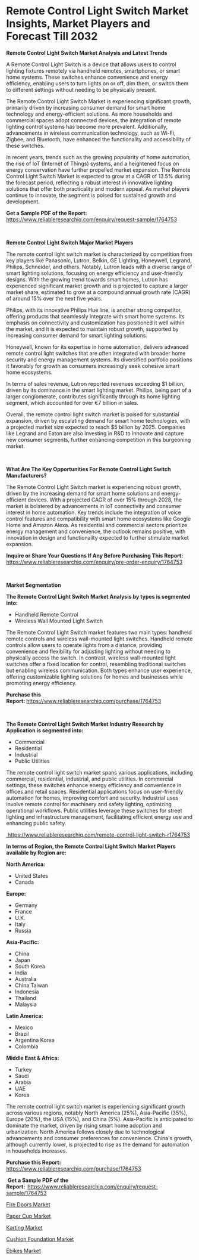 <p><h1>Remote Control Light Switch Market Insights, Market Players and Forecast Till 2032</h1></p><p><strong>Remote Control Light Switch Market Analysis and Latest Trends</strong></p>
<p><p>A Remote Control Light Switch is a device that allows users to control lighting fixtures remotely via handheld remotes, smartphones, or smart home systems. These switches enhance convenience and energy efficiency, enabling users to turn lights on or off, dim them, or switch them to different settings without needing to be physically present.</p><p>The Remote Control Light Switch Market is experiencing significant growth, primarily driven by increasing consumer demand for smart home technology and energy-efficient solutions. As more households and commercial spaces adopt connected devices, the integration of remote lighting control systems has become more prevalent. Additionally, advancements in wireless communication technology, such as Wi-Fi, Zigbee, and Bluetooth, have enhanced the functionality and accessibility of these switches.</p><p>In recent years, trends such as the growing popularity of home automation, the rise of IoT (Internet of Things) systems, and a heightened focus on energy conservation have further propelled market expansion. The Remote Control Light Switch Market is expected to grow at a CAGR of 13.5% during the forecast period, reflecting a robust interest in innovative lighting solutions that offer both practicality and modern appeal. As market players continue to innovate, the segment is poised for sustained growth and development.</p></p>
<p><strong>Get a Sample PDF of the Report:&nbsp;</strong> <a href="https://www.reliableresearchiq.com/enquiry/request-sample/1764753?utm_campaign=1087&utm_medium=2&utm_source=Github&utm_content=ia&utm_term=05042025&utm_id=remote-control-light-switch">https://www.reliableresearchiq.com/enquiry/request-sample/1764753</a></p>
<p>&nbsp;</p>
<p><strong>Remote Control Light Switch Major Market Players</strong></p>
<p><p>The remote control light switch market is characterized by competition from key players like Panasonic, Lutron, Belkin, GE Lighting, Honeywell, Legrand, Philips, Schneider, and others. Notably, Lutron leads with a diverse range of smart lighting solutions, focusing on energy efficiency and user-friendly designs. With the growing trend towards smart homes, Lutron has experienced significant market growth and is projected to capture a larger market share, estimated to grow at a compound annual growth rate (CAGR) of around 15% over the next five years.</p><p>Philips, with its innovative Philips Hue line, is another strong competitor, offering products that seamlessly integrate with smart home systems. Its emphasis on connectivity and customization has positioned it well within the market, and it is expected to maintain robust growth, supported by increasing consumer demand for smart lighting solutions.</p><p>Honeywell, known for its expertise in home automation, delivers advanced remote control light switches that are often integrated with broader home security and energy management systems. Its diversified portfolio positions it favorably for growth as consumers increasingly seek cohesive smart home ecosystems.</p><p>In terms of sales revenue, Lutron reported revenues exceeding $1 billion, driven by its dominance in the smart lighting market. Philips, being part of a larger conglomerate, contributes significantly through its home lighting segment, which accounted for over €7 billion in sales.</p><p>Overall, the remote control light switch market is poised for substantial expansion, driven by escalating demand for smart home technologies, with a projected market size expected to reach $5 billion by 2025. Companies like Legrand and Eaton are also investing in R&D to innovate and capture new consumer segments, further enhancing competition in this burgeoning market.</p></p>
<p>&nbsp;</p>
<p><strong>What Are The Key Opportunities For Remote Control Light Switch Manufacturers?</strong></p>
<p><p>The Remote Control Light Switch market is experiencing robust growth, driven by the increasing demand for smart home solutions and energy-efficient devices. With a projected CAGR of over 15% through 2028, the market is bolstered by advancements in IoT connectivity and consumer interest in home automation. Key trends include the integration of voice control features and compatibility with smart home ecosystems like Google Home and Amazon Alexa. As residential and commercial sectors prioritize energy management and convenience, the outlook remains positive, with innovation in design and functionality expected to further stimulate market expansion.</p></p>
<p><strong>Inquire or Share Your Questions If Any Before Purchasing This Report:</strong> <a href="https://www.reliableresearchiq.com/enquiry/pre-order-enquiry/1764753?utm_campaign=1087&utm_medium=2&utm_source=Github&utm_content=ia&utm_term=05042025&utm_id=remote-control-light-switch">https://www.reliableresearchiq.com/enquiry/pre-order-enquiry/1764753</a></p>
<p>&nbsp;</p>
<p><strong>Market Segmentation</strong></p>
<p><strong>The Remote Control Light Switch Market Analysis by types is segmented into:</strong></p>
<p><ul><li>Handheld Remote Control</li><li>Wireless Wall Mounted Light Switch</li></ul></p>
<p><p>The Remote Control Light Switch market features two main types: handheld remote controls and wireless wall-mounted light switches. Handheld remote controls allow users to operate lights from a distance, providing convenience and flexibility for adjusting lighting without needing to physically access the switch. In contrast, wireless wall-mounted light switches offer a fixed location for control, resembling traditional switches but enabling wireless communication. Both types enhance user experience, offering customizable lighting solutions for homes and businesses while promoting energy efficiency.</p></p>
<p><strong>Purchase this Report:&nbsp;</strong><a href="https://www.reliableresearchiq.com/purchase/1764753?utm_campaign=1087&utm_medium=2&utm_source=Github&utm_content=ia&utm_term=05042025&utm_id=remote-control-light-switch">https://www.reliableresearchiq.com/purchase/1764753</a></p>
<p>&nbsp;</p>
<p><strong>The Remote Control Light Switch Market Industry Research by Application is segmented into:</strong></p>
<p><ul><li>Commercial</li><li>Residential</li><li>Industrial</li><li>Public Utilities</li></ul></p>
<p><p>The remote control light switch market spans various applications, including commercial, residential, industrial, and public utilities. In commercial settings, these switches enhance energy efficiency and convenience in offices and retail spaces. Residential applications focus on user-friendly automation for homes, improving comfort and security. Industrial uses involve remote control for machinery and safety lighting, optimizing operational workflows. Public utilities leverage these switches for street lighting and infrastructure management, facilitating efficient energy use and enhancing public safety.</p></p>
<p><a href="https://www.reliableresearchiq.com/remote-control-light-switch-r1764753?utm_campaign=1087&utm_medium=2&utm_source=Github&utm_content=ia&utm_term=05042025&utm_id=remote-control-light-switch">&nbsp;https://www.reliableresearchiq.com/remote-control-light-switch-r1764753</a></p>
<p><strong>In terms of Region, the Remote Control Light Switch Market Players available by Region are:</strong></p>
<p>
    <p> <strong> North America: </strong>
        <ul>
            <li>United States</li>
            <li>Canada</li>
        </ul>
        </p> 
    <p> <strong> Europe: </strong>
        <ul>
            <li>Germany</li>
            <li>France</li>
            <li>U.K.</li>
            <li>Italy</li>
            <li>Russia</li>
        </ul>
        </p> 
    <p> <strong> Asia-Pacific: </strong>
        <ul>
            <li>China</li>
            <li>Japan</li>
            <li>South Korea</li>
            <li>India</li>
            <li>Australia</li>
            <li>China Taiwan</li>
            <li>Indonesia</li>
            <li>Thailand</li>
            <li>Malaysia</li>
        </ul>
        </p> 
    <p> <strong> Latin America: </strong>
        <ul>
            <li>Mexico</li>
            <li>Brazil</li>
            <li>Argentina Korea</li>
            <li>Colombia</li>
        </ul>
        </p> 
    <p> <strong> Middle East & Africa: </strong>
        <ul>
            <li>Turkey</li>
            <li>Saudi</li>
            <li>Arabia</li>
            <li>UAE</li>
            <li>Korea</li>
        </ul>
    </p>
    </p>
<p><p>The remote control light switch market is experiencing significant growth across various regions, notably North America (25%), Asia-Pacific (35%), Europe (20%), the USA (15%), and China (5%). Asia-Pacific is anticipated to dominate the market, driven by rising smart home adoption and urbanization. North America follows closely due to technological advancements and consumer preferences for convenience. China's growth, although currently lower, is projected to rise as the demand for automation in households increases.</p></p>
<p><strong>Purchase this Report: </strong><a href="https://www.reliableresearchiq.com/purchase/1764753?utm_campaign=1087&utm_medium=2&utm_source=Github&utm_content=ia&utm_term=05042025&utm_id=remote-control-light-switch">https://www.reliableresearchiq.com/purchase/1764753</a></p>
<p>&nbsp;<strong>Get a Sample PDF of the Report:&nbsp;&nbsp;</strong><a href="https://www.reliableresearchiq.com/enquiry/request-sample/1764753?utm_campaign=1087&utm_medium=2&utm_source=Github&utm_content=ia&utm_term=05042025&utm_id=remote-control-light-switch">https://www.reliableresearchiq.com/enquiry/request-sample/1764753</a></p>
<p><strong></strong></p>
<p><p><a href="https://github.com/bibzmuiko/Market-Research-Report-List-1/blob/main/fire-doors-market.md?utm_campaign=1087&utm_medium=2&utm_source=Github&utm_content=ia&utm_term=05042025&utm_id=remote-control-light-switch">Fire Doors Market</a></p><p><a href="https://github.com/larotnanonhx/Market-Research-Report-List-1/blob/main/paper-cup-market.md?utm_campaign=1087&utm_medium=2&utm_source=Github&utm_content=ia&utm_term=05042025&utm_id=remote-control-light-switch">Paper Cup Market</a></p><p><a href="https://github.com/linnuripat/Market-Research-Report-List-1/blob/main/karting-market.md?utm_campaign=1087&utm_medium=2&utm_source=Github&utm_content=ia&utm_term=05042025&utm_id=remote-control-light-switch">Karting Market</a></p><p><a href="https://github.com/ikokwuihepa/Market-Research-Report-List-1/blob/main/cushion-foundation-market.md?utm_campaign=1087&utm_medium=2&utm_source=Github&utm_content=ia&utm_term=05042025&utm_id=remote-control-light-switch">Cushion Foundation Market</a></p><p><a href="https://github.com/borsiflorsfa/Market-Research-Report-List-1/blob/main/ebikes-market.md?utm_campaign=1087&utm_medium=2&utm_source=Github&utm_content=ia&utm_term=05042025&utm_id=remote-control-light-switch">Ebikes Market</a></p></p>